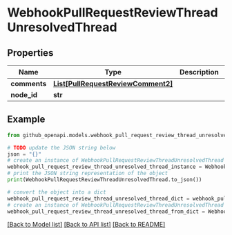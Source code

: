 # WebhookPullRequestReviewThreadUnresolvedThread


## Properties

Name | Type | Description | Notes
------------ | ------------- | ------------- | -------------
**comments** | [**List[PullRequestReviewComment2]**](PullRequestReviewComment2.md) |  | 
**node_id** | **str** |  | 

## Example

```python
from github_openapi.models.webhook_pull_request_review_thread_unresolved_thread import WebhookPullRequestReviewThreadUnresolvedThread

# TODO update the JSON string below
json = "{}"
# create an instance of WebhookPullRequestReviewThreadUnresolvedThread from a JSON string
webhook_pull_request_review_thread_unresolved_thread_instance = WebhookPullRequestReviewThreadUnresolvedThread.from_json(json)
# print the JSON string representation of the object
print(WebhookPullRequestReviewThreadUnresolvedThread.to_json())

# convert the object into a dict
webhook_pull_request_review_thread_unresolved_thread_dict = webhook_pull_request_review_thread_unresolved_thread_instance.to_dict()
# create an instance of WebhookPullRequestReviewThreadUnresolvedThread from a dict
webhook_pull_request_review_thread_unresolved_thread_from_dict = WebhookPullRequestReviewThreadUnresolvedThread.from_dict(webhook_pull_request_review_thread_unresolved_thread_dict)
```
[[Back to Model list]](../README.md#documentation-for-models) [[Back to API list]](../README.md#documentation-for-api-endpoints) [[Back to README]](../README.md)


